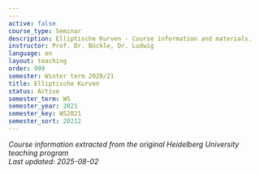 ```yaml
---
---
active: false
course_type: Seminar
description: Elliptische Kurven - Course information and materials.
instructor: Prof. Dr. Böckle, Dr. Ludwig
language: en
layout: teaching
order: 999
semester: Winter term 2020/21
title: Elliptische Kurven
status: Active
semester_term: WS
semester_year: 2021
semester_key: WS2021
semester_sort: 20212
---
```



*Course information extracted from the original Heidelberg University teaching program*  
*Last updated: 2025-08-02*